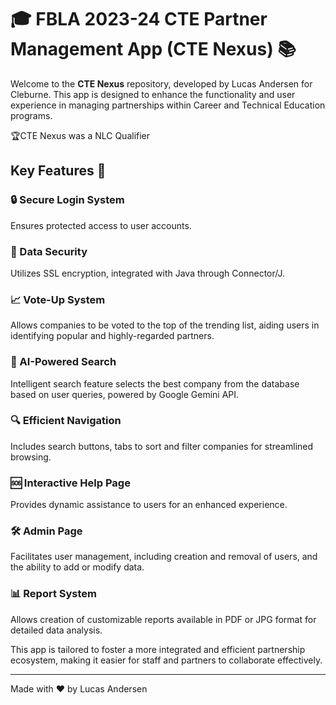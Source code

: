 # 🎓 FBLA 2023-24 CTE Partner Management App (CTE Nexus) 📚

Welcome to the **CTE Nexus** repository, developed by Lucas Andersen for Cleburne. This app is designed to enhance the functionality and user experience in managing partnerships within Career and Technical Education programs.

🏆CTE Nexus was a NLC Qualifier

## Key Features 🔑

### 🔒 Secure Login System
Ensures protected access to user accounts.

### 🔐 Data Security
Utilizes SSL encryption, integrated with Java through Connector/J.

### 📈 Vote-Up System
Allows companies to be voted to the top of the trending list, aiding users in identifying popular and highly-regarded partners.

### 🤖 AI-Powered Search
Intelligent search feature selects the best company from the database based on user queries, powered by Google Gemini API.

### 🔍 Efficient Navigation
Includes search buttons, tabs to sort and filter companies for streamlined browsing.

### 🆘 Interactive Help Page
Provides dynamic assistance to users for an enhanced experience.

### 🛠️ Admin Page
Facilitates user management, including creation and removal of users, and the ability to add or modify data.

### 📊 Report System
Allows creation of customizable reports available in PDF or JPG format for detailed data analysis.

This app is tailored to foster a more integrated and efficient partnership ecosystem, making it easier for staff and partners to collaborate effectively.

---

Made with ❤️ by Lucas Andersen
